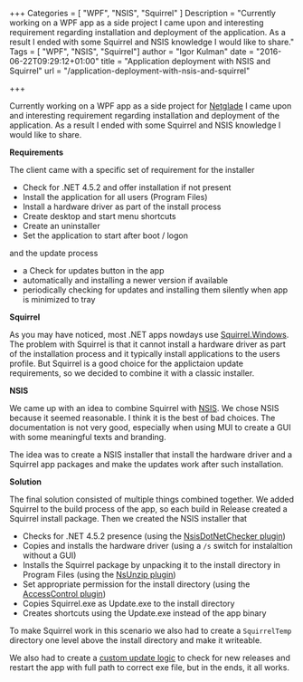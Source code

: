 +++
Categories = [ "WPF", "NSIS", "Squirrel" ]
Description = "Currently working on a WPF app as a side project I came upon and interesting requirement regarding installation and deployment of the application. As a result I ended with some Squirrel and NSIS knowledge I would like to share."
Tags = [ "WPF", "NSIS", "Squirrel"]
author = "Igor Kulman"
date = "2016-06-22T09:29:12+01:00"
title = "Application deployment with NSIS and Squirrel"
url = "/application-deployment-with-nsis-and-squirrel"

+++

Currently working on a WPF app as a side project for [Netglade](http://www.netglade.cz/) I came upon and interesting requirement regarding installation and deployment of the application. As a result I ended with some Squirrel and NSIS knowledge I would like to share.

<!--more-->

**Requirements**

The client came with a specific set of requirement for the installer

- Check for .NET 4.5.2 and offer installation if not present
- Install the application for all users (Program Files)
- Install a hardware driver as part of the install process
- Create desktop and start menu shortcuts
- Create an uninstaller
- Set the application to start after boot / logon

and the update process

- a Check for updates button in the app
- automatically and installing a newer version if available
- periodically checking for updates and installing them silently when app is minimized to tray

**Squirrel**

As you may have noticed, most .NET apps nowdays use [Squirrel.Windows](https://github.com/Squirrel/Squirrel.Windows). The problem with Squirrel is that it cannot install a hardware driver as part of the installation process and it typically install applications to the users profile. But Squirrel is a good choice for the applictaion update requirements, so we decided to combine it with a classic installer.

**NSIS**

We came up with an idea to combine Squirrel with [NSIS](http://nsis.sourceforge.net/Main_Page). We chose NSIS because it seemed reasonable. I think it is the best of bad choices. The documentation is not very good, especially when using MUI to create a GUI with some meaningful texts and branding.

The idea was to create a NSIS installer that install the hardware driver and a Squirrel app packages and make the updates work after such installation.

**Solution**

The final solution consisted of multiple things combined together. We added Squirrel to the build process of the app, so each build in Release created a Squirrel install package. Then we created the NSIS installer that

- Checks for .NET 4.5.2 presence (using the [NsisDotNetChecker plugin](https://github.com/ReVolly/NsisDotNetChecker))
- Copies and installs the hardware driver (using a `/s` switch for instalaltion without a GUI)
- Installs the Squirrel package by unpacking it to the install directory in Program Files (using the [NsUnzip plugin](http://nsis.sourceforge.net/NsUnzip_plugin))
- Set appropriate permission for the install directory (using the [AccessControl plugin](http://nsis.sourceforge.net/AccessControl_plug-in))
- Copies Squirrel.exe as Update.exe to the install directory
- Creates shortcuts using the Update.exe instead of the app binary

To make Squirrel work in this scenario we also had to create a `SquirrelTemp` directory one level above the install directory and make it writeable. 

We also had to create a [custom update logic](https://gist.github.com/igorkulman/702be46eacba7bfe3f1444815aef645a) to check for new releases and restart the app with full path to correct exe file, but in the ends, it all works.